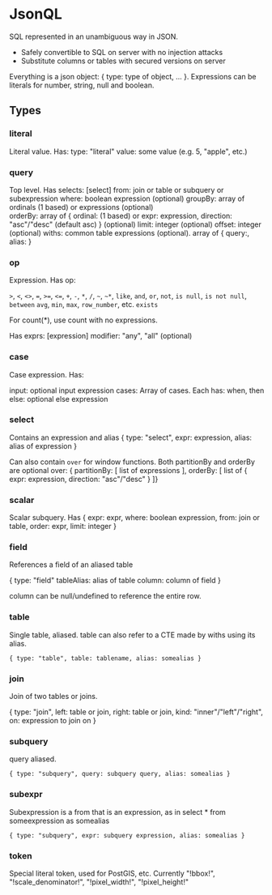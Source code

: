 # JsonQL

SQL represented in an unambiguous way in JSON.

* Safely convertible to SQL on server with no injection attacks
* Substitute columns or tables with secured versions on server

Everything is a json object: { type: type of object, ... }. Expressions can be literals for number, string, null and boolean.

## Types

### literal

Literal value. Has:
  type: "literal"
  value: some value (e.g. 5, "apple", etc.)

### query

Top level. Has
 selects: [select]
 from: join or table or subquery or subexpression
 where: boolean expression (optional)
 groupBy: array of ordinals (1 based) or expressions (optional)  
 orderBy: array of { ordinal: (1 based) or expr: expression, direction: "asc"/"desc" (default asc) } (optional)
 limit: integer (optional)
 offset: integer (optional)
 withs: common table expressions (optional). array of { query:, alias: }

### op

Expression. Has op:

`>`, `<`, `<>`, `=`, `>=`, `<=`, 
`+`, `-`, `*`, `/`, `~`, `~*`, 
`like`, `and`, `or`, `not`, `is null`, `is not null`, `between`
`avg`, `min`, `max`, `row_number`, etc.
`exists`

For count(*), use count with no expressions.

Has 
 exprs: [expression]
 modifier: "any", "all" (optional)

### case

Case expression. Has:

input: optional input expression
cases: Array of cases. Each has: when, then
else: optional else expression

### select

Contains an expression and alias
{ type: "select", expr: expression, alias: alias of expression }

Can also contain `over` for window functions. Both partitionBy and orderBy are optional
over: { partitionBy: [ list of expressions ], orderBy: [ list of { expr: expression, direction: "asc"/"desc" } ]}

### scalar 

Scalar subquery. Has { expr: expr, where: boolean expression, from: join or table, order: expr, limit: integer }

### field

References a field of an aliased table

{ 
	type: "field"
	tableAlias: alias of table
	column: column of field
}

column can be null/undefined to reference the entire row.

### table

Single table, aliased. table can also refer to a CTE made by withs using its alias.

`{ type: "table", table: tablename, alias: somealias }`

### join

Join of two tables or joins.

{ 
	type: "join", 
	left: table or join, 
	right: table or join, 
	kind: "inner"/"left"/"right", 
	on: expression to join on
}

### subquery

query aliased.

`{ type: "subquery", query: subquery query, alias: somealias }`

### subexpr

Subexpression is a from that is an expression, as in select * from someexpression as somealias

`{ type: "subquery", expr: subquery expression, alias: somealias }`

### token

Special literal token, used for PostGIS, etc.
Currently "!bbox!", "!scale_denominator!", "!pixel_width!", "!pixel_height!"
